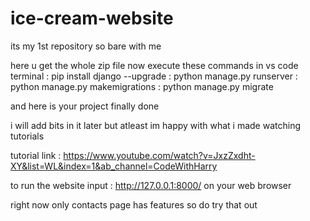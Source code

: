 # ice-cream-website

its my 1st repository so bare with me

here u get the whole zip file
now execute these commands in vs code terminal
: pip install django --upgrade
: python manage.py runserver
: python manage.py makemigrations
: python manage.py migrate 

and here is your project finally done

i will add bits in it later but atleast im happy with what i made watching tutorials

tutorial link : https://www.youtube.com/watch?v=JxzZxdht-XY&list=WL&index=1&ab_channel=CodeWithHarry

to run the website input : http://127.0.0.1:8000/ on your web browser

right now only contacts page has features so do try that out
